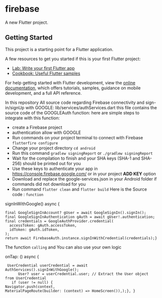 # firebase

A new Flutter project.

## Getting Started

This project is a starting point for a Flutter application.

A few resources to get you started if this is your first Flutter project:

- [Lab: Write your first Flutter app](https://docs.flutter.dev/get-started/codelab)
- [Cookbook: Useful Flutter samples](https://docs.flutter.dev/cookbook)

For help getting started with Flutter development, view the
[online documentation](https://docs.flutter.dev/), which offers tutorials,
samples, guidance on mobile development, and a full API reference.

In this repository All source code regarding Firebase connectivity and sign-in/signUp with GOOGLE:
lib/services/authServices.dart 
this file contains the source code of the GOOGLEAuth function:
here are simple steps to integrate with this function:
- create a Firebase project
- authentication allow with GOOGLE
- Run commands on your project terminal to connect with Firebase `flutterfire configure`
- Change your project directory `cd android`
- Run this command `gradlew signingReport` or `./gradlew signingReport`
- Wait for the compilation to finish and your SHA keys (SHA-1 and SHA-256) should be printed out for you
- Use these keys to authenticate your app in https://console.firebase.google.com/ or in your project **ADD KEY** option
- Download and replace the google-services.json in your Android folder if commands did not download for you
- Run command `flutter clean` and `flutter build`
Here is the Source code :
`function`


signInWithGoogle() async {

    final GoogleSignInAccount? gUser = await GoogleSignIn().signIn();
    final GoogleSignInAuthentication gAuth = await gUser!.authentication;
    final credentials = GoogleAuthProvider.credential(
      accessToken: gAuth.accessToken,
      idToken: gAuth.idToken,
    );
    return await FirebaseAuth.instance.signInWithCredential(credentials);}
  
  

The function `calling` and You can also use your own logic

onTap: () async {

     UserCredential userCredential = await AuthServices().signInWithGoogle();
          User? user = userCredential.user; // Extract the User object from UserCredential
       if (user != null) {
    Navigator.push(context,
    MaterialPageRoute(builder: (context) => HomeScreen()),);}, }
